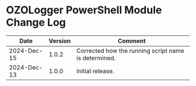 # OZOLogger PowerShell Module Change Log

|Date|Version|Comment|
|----|-------|-------|
|2024-Dec-15|1.0.2|Corrected how the running script name is determined.|
|2024-Dec-13|1.0.0|Initial release.|
